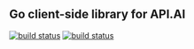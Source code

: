 ## Go client-side library for API.AI

[![build status](https://img.shields.io/travis/slavaVA/go-api.ai.svg)](http://travis-ci.org/slavaVA/go-api.ai)
[![build status](https://travis-ci.org/slavaVA/go-api.ai.svg?branch=master)](https://travis-ci.org/slavaVA/go-api.ai)
